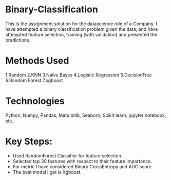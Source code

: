# Binary-Classification
This is the assignment solution for the datascience role of a Company. I have attempted a binary classification problem given the data, and have attempted feature selection, training (with validation) and presented the predictions.

# Methods Used

1.Random 
2.KNN
3.Naive Bayes
4.Logistic Regression
5.DecisionTree
6.Random Forest
7.xgboost

# Technologies
Python,
Numpy,
Pandas,
Matplotlib,
Seaborn,
Scikit learn,
jupyter notebook,
etc.

# Key Steps:
- Used RandomForest Classifier for feature selection.
- Selected top 30 features with respect to their feature importance.
- For metric I have considered Binary CrossEntropy and AUC score.
- The best model I get is Xgboost.
